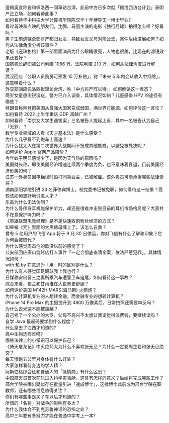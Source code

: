 蓬佩奥宣称要和佩洛西一同窜访台湾，此前中方已多次就「佩洛西访台计划」表明严正立场，如何看待此事？  
如何看待华中科技大学计算机学院陈汉华十年博导无一博士毕业?  
看过首映和点映的朋友们，沈腾、马丽主演的电影《独行月球》拍得怎么样？好看吗？  
男子生前遗嘱全部财产都归女友，导致女友父母对簿公堂，案件后续进展如何？如何从法律角度分析该事件？  
老版《还珠格格》第一部里面演员为什么眼睛很亮，人物也很美，比现在的滤镜效果还要好？  
国航机长辞职被公司索赔 1066 万，法院判赔 210 万，如何从法律角度进行解读？  
武汉回应「公职人员购房可预发 15 万补贴」，称「未来 5 年内会从收入中扣除」，这意味着什么？  
外交部回应佩洛西拟窜访台湾，称「中方将严阵以待」，如何解读这一表态？  
两岁女童患尖锐湿疣，警方已介入调查，具体情况如何？儿童感染 HPV 的途径有哪些？  
特朗普称拜登把美国从最强大国家变成弱国，满世界讨能源，如何评价这一言论？  
如何看待 2022 上半年重庆 GDP 超越广州？  
如何看待「南京女大学生遇害案」三名被告人提起上诉，其中一名被告认为自己「无罪」？  
数学专业领域的人看《天才基本法》是什么感受？  
为什么几乎看不到跑车上高速？  
为什么犹太人在第二次世界大战期间不扮成其他族裔，以避免被处决呢？  
如何评价 Apple 官网产品降价？  
今年蚊子明显感觉少了，是因为天气热的原因吗？  
美国财长称，即使美国经济增速连续两个季度为负，也不意味着衰退，目前美国经济形势如何？  
江苏一外卖员因电梯误时殴打同乘业主，已被解雇。该外卖员可能承担哪些法律责任？  
湖南邵阳学院引进 23 名菲律宾博士，校党委书记被免职，如何看待这一结果？高校该如何更好地引进人才？  
乐高为什么无法仿制？  
为什么骨传导耳机能保护听力，却还是很难冲击到目前的耳机市场格局呢？大家并不在意保护听力吗？  
《英雄联盟电竞经理》是不是快速收割粉丝经济的方式？  
如果被《咒》里面的大黑佛母缠上了，该怎么自救？  
曾有 5 亿用户的飞信 App 将于 9 月 30 日停运，你对飞信有什么了解和印象？它为何会被取代？  
为什么感觉周杰伦的歌没以前的感觉了？  
公安部回应唐山烧烤店打人事件「一定会彻底查清全案，依法严惩犯罪」，具体情况如何？  
with 和 by 在意思为「用」时的区别是什么？  
为什么有人感觉国足踢球我上我也行？  
日媒称安倍晋三之妻所乘汽车遭警卫车追尾，如何看待这一事故？  
综合来看，夜兰和甘雨谁在大世界更舒服？  
如何评价美国 M142HIMARS(海马斯) 火箭炮？  
为什么计算机专业的人想转金融，而金融专业的想转计算机？  
iPhone 14 Pro Max 的主摄提升到 4800 万像素后，日常拍照还需要单反吗？  
为什么说光速不能被超越？  
自己考了一个公办的大专，父母不高兴不太想让我读觉得浪费钱，要继续读吗？  
自学 Java 最起码要学到什么程度？  
什么是去了江西才知道的?  
高中生物选修难吗?  
哪些法律上的小常识可以保护自己？  
《倚天屠龙记》中灭绝师太为什么不喜欢张无忌？为什么一定要周芷若和张无忌绝交？  
每天慢跑五公里对身体有什么好处？  
大家怎样看待身边的学人精？  
阿斯伯格综合征和普通人的「低情商」有什么区别？  
中国航天员首次在轨进入科学实验舱，这具有怎样的意义？后续将完成哪些工作？  
邢台学院被曝出疑似存在批量引进「速成博士」，这批博士此前或为邢台学院在职教师，还有哪些信息值得关注？  
你们有哪些事是买了车以后才知道的？  
所谓的「名将」对战争的影响有多大？  
为什么我体会不到克苏鲁神话的恐怖之处？  
高中三年要有多努力才能在普通中学考上一本?  
